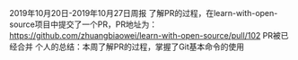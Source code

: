 2019年10月20日-2019年10月27日周报
了解PR的过程，在learn-with-open-source项目中提交了一个PR，PR地址为：https://github.com/zhuangbiaowei/learn-with-open-source/pull/102
PR被已经合并
个人的总结：本周了解PR的过程，掌握了Git基本命令的使用
 
